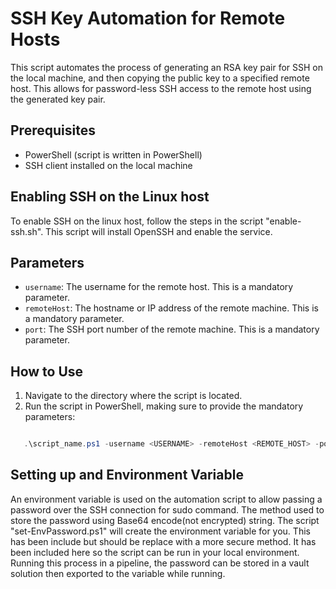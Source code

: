 # SSH Key Automation for Remote Hosts

This script automates the process of generating an RSA key pair for SSH on the local machine, and then copying the public key to a specified remote host. This allows for password-less SSH access to the remote host using the generated key pair.

## Prerequisites

- PowerShell (script is written in PowerShell)
- SSH client installed on the local machine

## Enabling SSH on the Linux host

To enable SSH on the linux host, follow the steps in the script "enable-ssh.sh". This script will install OpenSSH and enable the service.

## Parameters

- `username`: The username for the remote host. This is a mandatory parameter.
- `remoteHost`: The hostname or IP address of the remote machine. This is a mandatory parameter.
- `port`: The SSH port number of the remote machine. This is a mandatory parameter.

## How to Use

1. Navigate to the directory where the script is located.
2. Run the script in PowerShell, making sure to provide the mandatory parameters:

```powershell

   .\script_name.ps1 -username <USERNAME> -remoteHost <REMOTE_HOST> -port <SSH_PORT>

```

## Setting up and Environment Variable

An environment variable is used on the automation script to allow passing a password over the SSH connection for sudo command. The method used to store the password using Base64 encode(not encrypted) string. The script "set-EnvPassword.ps1" will create the environment variable for you. This has been include but should be replace with a more secure method. It has been included here so the script can be run in your local environment. Running this process in a pipeline, the password can be stored in a vault solution then exported to the variable while running.
